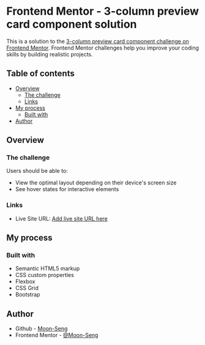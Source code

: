 # Frontend Mentor - 3-column preview card component solution

This is a solution to the [3-column preview card component challenge on Frontend Mentor](https://www.frontendmentor.io/challenges/3column-preview-card-component-pH92eAR2-). Frontend Mentor challenges help you improve your coding skills by building realistic projects. 

## Table of contents

- [Overview](#overview)
  - [The challenge](#the-challenge)
  - [Links](#links)
- [My process](#my-process)
  - [Built with](#built-with)
- [Author](#author)

## Overview

### The challenge

Users should be able to:

- View the optimal layout depending on their device's screen size
- See hover states for interactive elements


### Links

- Live Site URL: [Add live site URL here](https://kaleidoscopic-taiyaki-dbff99.netlify.app/)

## My process

### Built with

- Semantic HTML5 markup
- CSS custom properties
- Flexbox
- CSS Grid
- Bootstrap

## Author

- Github - [Moon-Seng](https://github.com/Moon-Seng)
- Frontend Mentor - [@Moon-Seng](https://www.frontendmentor.io/profile/Moon-Seng)

